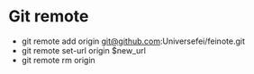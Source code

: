 Git remote
==========

- git remote add origin git@github.com:Universefei/feinote.git
- git remote set-url origin $new_url
- git remote rm origin



